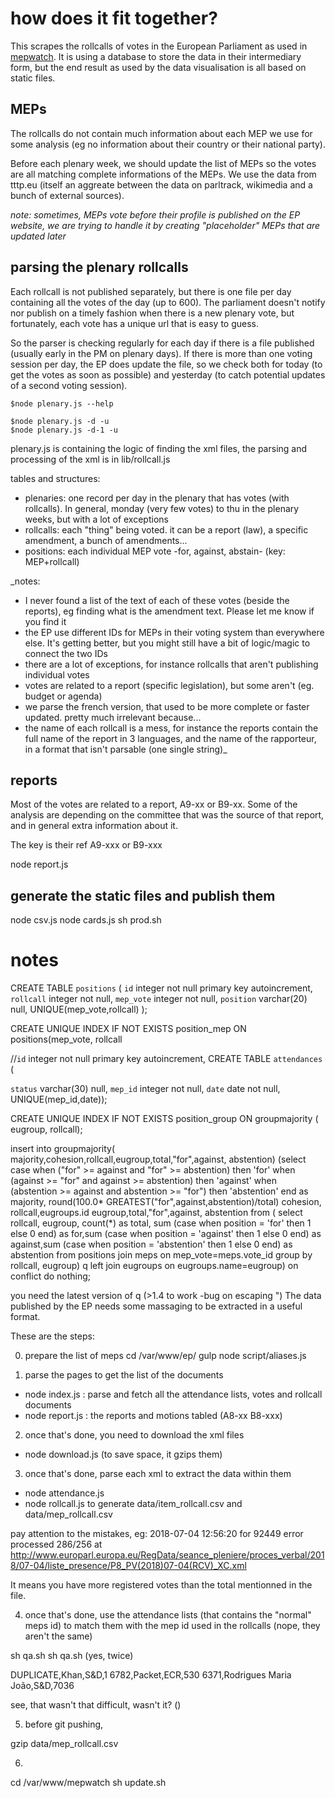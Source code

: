 # how does it fit together?

This scrapes the rollcalls of votes in the European Parliament as used in [mepwatch](https://mepwatch.eu). It is using a database to store the data in their intermediary form, but the end result as used by the data visualisation is all based on static files.

## MEPs

The rollcalls do not contain much information about each MEP we use for some analysis (eg no information about their country or their national party).

Before each plenary week, we should update the list of MEPs so the votes are all matching complete informations of the MEPs. We use the data from tttp.eu (itself an aggreate between the data on parltrack, wikimedia and a bunch of external sources).

_note: sometimes, MEPs vote before their profile is published on the EP website, we are trying to handle it by creating "placeholder" MEPs that are updated later_

## parsing the plenary rollcalls

Each rollcall is not published separately, but there is one file per day containing all the votes of the day (up to 600). The parliament doesn't notify nor publish on a timely fashion when there is a new plenary vote, but fortunately, each vote has a unique url that is easy to guess.

So the parser is checking regularly for each day if there is a file published (usually early in the PM on plenary days). If there is more than one voting session per day, the EP does update the file, so we check both for today (to get the votes as soon as possible) and yesterday (to catch potential updates of a second voting session).

    $node plenary.js --help

    $node plenary.js -d -u
    $node plenary.js -d-1 -u

plenary.js is containing the logic of finding the xml files, the parsing and processing of the xml is in lib/rollcall.js

tables and structures:
- plenaries: one record per day in the plenary that has votes (with rollcalls). In general, monday (very few votes) to thu in the plenary weeks, but with a lot of exceptions
- rollcalls: each "thing" being voted. it can be a report (law), a specific amendment, a bunch of amendments...
- positions: each individual MEP vote -for, against, abstain- (key:  MEP+rollcall)

_notes: 
- I never found a list of the text of each of these votes (beside the reports), eg finding what is the amendment text. Please let me know if you find it 
- the EP use different IDs for MEPs in their voting system than everywhere else. It's getting better, but you might still have a bit of logic/magic to connect the two IDs
- there are a lot of exceptions, for instance rollcalls that aren't publishing individual votes
- votes are related to a report (specific legislation), but some aren't (eg. budget or agenda)
- we parse the french version, that used to be more complete or faster updated. pretty much irrelevant because...
- the name of each rollcall is a mess, for instance the reports contain the full name of the report in 3 languages, and the name of the rapporteur, in a format that isn't parsable (one single string)_

## reports

Most of the votes are related to a report, A9-xx or B9-xx.
Some of the analysis are depending on the committee that was the source of that report, and in general extra information about it.

The key is their ref A9-xxx or B9-xxx
 
node report.js

## generate the static files and publish them
node csv.js
node cards.js
sh prod.sh




# notes

CREATE TABLE `positions` (
  `id` integer not null primary key autoincrement,
  `rollcall` integer not null,
  `mep_vote` integer not null,
  `position` varchar(20) null,
  UNIQUE(mep_vote,rollcall)
);

CREATE UNIQUE INDEX IF NOT EXISTS position_mep ON positions(mep_vote, rollcall

//`id` integer not null primary key autoincrement, 
CREATE TABLE `attendances` (

`status` varchar(30) null, `mep_id` integer not null, `date` date not null, UNIQUE(mep_id,date));

CREATE UNIQUE INDEX IF NOT EXISTS position_group ON groupmajority ( eugroup, rollcall);


insert into groupmajority( majority,cohesion,rollcall,eugroup,total,"for",against, abstention) (select case when ("for" >= against and "for" >= abstention) then 'for' when (against >= "for" and against >= abstention) then 'against' when (abstention >= against and abstention >= "for") then 'abstention' end as majority, round(100.0* GREATEST("for",against,abstention)/total) cohesion, rollcall,eugroups.id eugroup,total,"for",against, abstention from ( select rollcall, eugroup, count(*) as total, sum (case when position = 'for' then 1 else 0 end) as for,sum (case when position = 'against' then 1 else 0 end) as against,sum (case when position = 'abstention' then 1 else 0 end) as abstention from positions join meps on mep_vote=meps.vote_id group by rollcall, eugroup) q left join eugroups on eugroups.name=eugroup) on conflict do nothing;


you need the latest version of q (>1.4 to work -bug on escaping ")
The data published by the EP needs some massaging to be extracted in a useful format.

These are the steps:

0) prepare the list of meps
cd /var/www/ep/
gulp
node script/aliases.js

1) parse the pages to get the list of the documents

- node index.js : parse and fetch all the attendance lists, votes and rollcall documents
- node report.js : the reports and motions tabled (A8-xx B8-xxx)

2) once that's done, you need to download the xml files

- node download.js (to save space, it gzips them)

3) once that's done, parse each xml to extract the data within them

- node attendance.js
- node rollcall.js to generate data/item_rollcall.csv and data/mep_rollcall.csv

pay attention to the mistakes, eg:
2018-07-04 12:56:20 for 92449 error processed 286/256 at http://www.europarl.europa.eu/RegData/seance_pleniere/proces_verbal/2018/07-04/liste_presence/P8_PV(2018)07-04(RCV)_XC.xml

It means you have more registered votes than the total mentionned in the file.

4) once that's done, use the attendance lists (that contains the "normal" meps id) to match them with the mep id used in the rollcalls (nope, they aren't the same)

sh qa.sh
sh qa.sh
(yes, twice)

DUPLICATE,Khan,S&D,1
6782,Packet,ECR,530
6371,Rodrigues Maria João,S&D,7036

see, that wasn't that difficult, wasn't it? (</irony>)

5) before git pushing, 

gzip data/mep_rollcall.csv 

6) 
cd /var/www/mepwatch
sh update.sh
